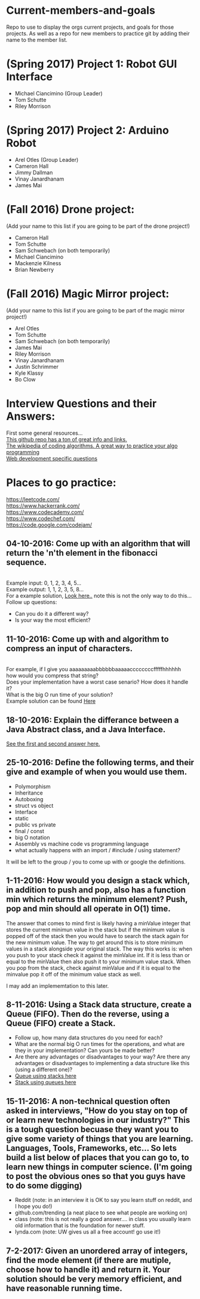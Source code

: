 # Current-members-and-goals
Repo to use to display the orgs current projects, and goals for those projects. As well as a repo for new members to practice git by adding their name to the member list.

# (Spring 2017) Project 1: Robot GUI Interface
- Michael Ciancimino (Group Leader)
- Tom Schutte
- Riley Morrison

# (Spring 2017) Project 2: Arduino Robot
- Arel Otles (Group Leader)
- Cameron Hall
- Jimmy Dallman
- Vinay Janardhanam
- James Mai

# (Fall 2016) Drone project:
(Add your name to this list if you are going to be part of the drone project!)
- Cameron Hall
- Tom Schutte
- Sam Schwebach (on both temporarily)
- Michael Ciancimino
- Mackenzie Kilness
- Brian Newberry

# (Fall 2016) Magic Mirror project:
(Add your name to this list if you are going to be part of the magic mirror project!)
- Arel Otles
- Tom Schutte
- Sam Schwebach (on both temporarily)
- James Mai
- Riley Morrison
- Vinay Janardhanam
- Justin Schrimmer
- Kyle Klassy
- Bo Clow

# Interview Questions and their Answers:
First some general resources...<br>
<a href="https://github.com/cassidoo/getting-a-gig">This github repo has a ton of great info and links.</a><br>
<a href="http://rosettacode.org/wiki/Rosetta_Code">The wikipedia of coding algorithms. A great way to practice your algo programming</a><br>
<a href="https://github.com/h5bp/Front-end-Developer-Interview-Questions">Web development specific questions</a>

# Places to go practice:
<a href="https://leetcode.com/">https://leetcode.com/</a><br>
<a href="https://www.hackerrank.com/">https://www.hackerrank.com/</a><br>
<a href="https://www.codecademy.com/">https://www.codecademy.com/</a><br>
<a href="https://www.codechef.com/">https://www.codechef.com/</a><br>
<a href="https://code.google.com/codejam/">https://code.google.com/codejam/</a><br>

## 04-10-2016: Come up with an algorithm that will return the 'n'th element in the fibonacci sequence.
<br>Example input:  0, 1, 2, 3, 4, 5...
<br>Example output: 1, 1, 2, 3, 5, 8...
<br>For a example solution, <a href="https://github.com/UW-Enlight/Current-members-and-goals/blob/master/fib.py">Look here..</a> note this is not the only way to do this...
Follow up questions: 
- Can you do it a different way?
- Is your way the most efficient?

## 11-10-2016: Come up with and algorithm to compress an input of characters.
<br>For example, if I give you aaaaaaaaabbbbbbaaaaaccccccccfffffhhhhhh
<br> how would you compress that string?
<br> Does your implementation have a worst case senario? How does it handle it?
<br> What is the big O run time of your solution?
<br>Example solution can be found <a href="https://github.com/UW-Enlight/Current-members-and-goals/blob/master/compression.java">Here</a>

## 18-10-2016: Explain the differance between a Java Abstract class, and a Java Interface.
<a href="http://stackoverflow.com/questions/1913098/what-is-the-difference-between-an-interface-and-abstract-class">See the first and second answer here.</a>

## 25-10-2016: Define the following terms, and their give and example of when you would use them.
- Polymorphism
- Inheritance
- Autoboxing
- struct vs object
- Interface
- static
- public vs private
- final / const
- big O notation
- Assembly vs machine code vs programming language
- what actually happens with an import / #include / using statement?

It will be left to the group / you to come up with or google the definitions.

## 1-11-2016: How would you design a stack which, in addition to push and pop, also has a function min which returns the minimum element? Push, pop and min should all operate in O(1) time.

The answer that comes to mind first is likely having a minValue integer that stores the current minimun value in the stack but if the minimum value is popped off of the stack then you would have to search the stack again for the new minimum value.  The way to get around this is to store minimum values in a stack alongside your original stack. The way this works is: when you push to your stack check it against the minValue int. If it is less than or equal to the minValue then also push it to your minimum value stack. When you pop from the stack, check against minValue and if it is equal to the minvalue pop it off of the minimum value stack as well.

I may add an implememtation to this later.

## 8-11-2016: Using a Stack data structure, create a Queue (FIFO). Then do the reverse, using a Queue (FIFO) create a Stack.
- Follow up, how many data structures do you need for each?
- What are the normal big O run times for the operations, and what are they in your implementation? Can yours be made better?
- Are there any advantages or disadvantages to your way? Are there any advantages or disadvantages to implementing a data structure like this (using a different one)?
- <a href="http://stackoverflow.com/questions/688276/implement-stack-using-two-queues">Queue using stacks here</a>
- <a href="http://stackoverflow.com/questions/69192/how-to-implement-a-queue-using-two-stacks">Stack using queues here</a>

## 15-11-2016: A non-technical question often asked in interviews, "How do you stay on top of or learn new technologies in our industry?" This is a tough question becuase they want you to give some variety of things that you are learning. Languages, Tools, Frameworks, etc... So lets build a list below of places that you can go to, to learn new things in computer science. (I'm going to post the obvious ones so that you guys have to do some digging)
- Reddit (note: in an interview it is OK to say you learn stuff on reddit, and I hope you do!)
- github.com/trending (a neat place to see what people are working on)
- class (note: this is not really a good answer.... in class you usually learn old information that is the foundation for newer stuff.
- lynda.com (note: UW gives us all a free account! go use it!)

## 7-2-2017: Given an unordered array of integers, find the mode element (if there are mutiple, choose how to handle it) and return it. Your solution should be very memory efficient, and have reasonable running time.
